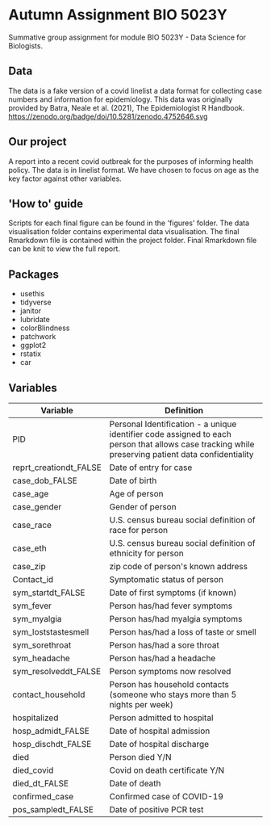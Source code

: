 # Autumn Assignment BIO 5023Y

Summative group assignment for module BIO 5023Y - Data Science for Biologists.

## Data
The data is a fake version of a covid linelist a data format for collecting case numbers and information for epidemiology. This data was originally provided by Batra, Neale et al. (2021), The Epidemiologist R Handbook. https://zenodo.org/badge/doi/10.5281/zenodo.4752646.svg

## Our project
A report into a recent covid outbreak for the purposes of informing health policy. The data is in linelist format.
We have chosen to focus on age as the key factor against other variables.

## 'How to' guide
Scripts for each final figure can be found in the 'figures' folder. 
The data visualisation folder contains experimental data visualisation. 
The final Rmarkdown file is contained within the project folder.
Final Rmarkdown file can be knit to view the full report.

## Packages
* usethis
* tidyverse 
* janitor
* lubridate
* colorBlindness
* patchwork
* ggplot2
* rstatix
* car

## Variables

| Variable| Definition|
|----|----|
| PID| Personal Identification - a unique identifier code assigned to each person that allows case tracking while preserving patient data confidentiality|
| reprt_creationdt_FALSE| Date of entry for case|
| case_dob_FALSE| Date of birth|
| case_age| Age of person|
| case_gender| Gender of person|
| case_race| U.S. census bureau social definition of race for person|
| case_eth| U.S. census bureau social definition of ethnicity for person|
| case_zip| zip code of person's known address|
| Contact_id| Symptomatic status of person|
| sym_startdt_FALSE| Date of first symptoms (if known)|
| sym_fever| Person has/had fever symptoms
| sym_myalgia| Person has/had myalgia symptoms
| sym_loststastesmell| Person has/had a loss of taste or smell
| sym_sorethroat| Person has/had a sore throat
| sym_headache| Person has/had a headache
| sym_resolveddt_FALSE| Person symptoms now resolved
| contact_household| Person has household contacts (someone who stays more than 5 nights per week)
| hospitalized| Person admitted to hospital
| hosp_admidt_FALSE| Date of hospital admission
| hosp_dischdt_FALSE| Date of hospital discharge
| died| Person died Y/N
| died_covid| Covid on death certificate Y/N
| died_dt_FALSE| Date of death
| confirmed_case| Confirmed case of COVID-19
| pos_sampledt_FALSE| Date of positive PCR test